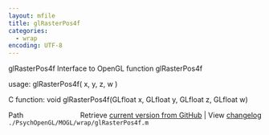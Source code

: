 ```yaml
---
layout: mfile
title: glRasterPos4f
categories:
  - wrap
encoding: UTF-8
---
```


glRasterPos4f  Interface to OpenGL function glRasterPos4f

usage:  glRasterPos4f\( x, y, z, w \)

C function:  void glRasterPos4f\(GLfloat x, GLfloat y, GLfloat z, GLfloat w\)


<div class="code_header" style="text-align:right;">
  <span style="float:left;">Path&nbsp;&nbsp;</span> <span class="counter">Retrieve <a href=
  "https://raw.github.com/Psychtoolbox-3/Psychtoolbox-3/beta/./PsychOpenGL/MOGL/wrap/glRasterPos4f.m">current version from GitHub</a> | View <a href=
  "https://github.com/Psychtoolbox-3/Psychtoolbox-3/commits/beta/./PsychOpenGL/MOGL/wrap/glRasterPos4f.m">changelog</a></span>
</div>
<div class="code">
  <code>./PsychOpenGL/MOGL/wrap/glRasterPos4f.m</code>
</div>
